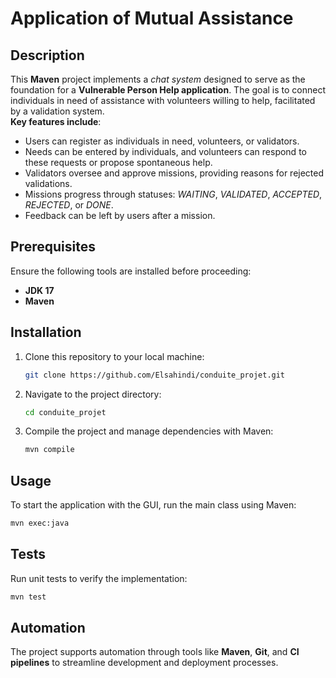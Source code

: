 # Application of Mutual Assistance

## Description
This **Maven** project implements a *chat system* designed to serve as the foundation for a **Vulnerable Person Help application**. The goal is to connect individuals in need of assistance with volunteers willing to help, facilitated by a validation system.  
**Key features include**:
- Users can register as individuals in need, volunteers, or validators.
- Needs can be entered by individuals, and volunteers can respond to these requests or propose spontaneous help.
- Validators oversee and approve missions, providing reasons for rejected validations.
- Missions progress through statuses: *WAITING*, *VALIDATED*, *ACCEPTED*, *REJECTED*, or *DONE*.
- Feedback can be left by users after a mission.

## Prerequisites
Ensure the following tools are installed before proceeding:
- **JDK 17**
- **Maven**

## Installation
1. Clone this repository to your local machine:
   ```bash
   git clone https://github.com/Elsahindi/conduite_projet.git
   ```
2. Navigate to the project directory:
   ```bash
   cd conduite_projet
   ```
3. Compile the project and manage dependencies with Maven:
   ```bash
   mvn compile
   ```

## Usage
To start the application with the GUI, run the main class using Maven:
```bash
mvn exec:java
```

## Tests
Run unit tests to verify the implementation:
```bash
mvn test
```

## Automation
The project supports automation through tools like **Maven**, **Git**, and **CI pipelines** to streamline development and deployment processes.
